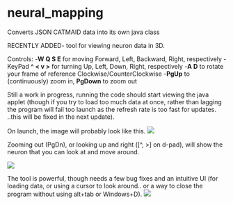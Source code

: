 # neural_mapping
Converts JSON CATMAID data into its own java class

RECENTLY ADDED- tool for viewing neuron data in 3D.

Controls: 
-<b>W Q S E</b> for moving Forward, Left, Backward, Right, respectively
-KeyPad <b>^ < v ></b> for turning Up, Left, Down, Right, respectively
-<b>A D</b> to rotate your frame of reference Clockwise/CounterClockwise
-<b>PgUp</b> to (continuously) zoom in, <b>PgDown</b> to zoom out

Still a work in progress, running the code should start viewing the java applet (though if you try to load too much data at once, rather than lagging the program will fail too launch as the refresh rate is too fast for updates. ..this will be fixed in the next update).

On launch, the image will probably look like this.
<img src ="http://teamjimroberts.com/wp-content/uploads/2016/02/readme_coordinates.png"/>

Zooming out (PgDn), or looking up and right ([^, >] on d-pad), will show the neuron that you can look at and move around. 

<img src = "http://teamjimroberts.com/wp-content/uploads/2016/02/readme_neuron.png"/>

The tool is powerful, though needs a few bug fixes and an intuitive UI (for loading data, or using a cursor to look around.. or a way to close the program without using alt+tab or Windows+D). 
<img src = "http://teamjimroberts.com/wp-content/uploads/2016/02/readme_neuron2.png"/>
